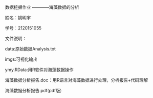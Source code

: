 数据挖掘作业     ————海藻数据的分析


姓名：姚明宇

学号：2120151055

文件说明：

data:原始数据Analysis.txt

imgs:可视化输出

ymy.RData:用R软件对海藻数据操作

海藻数据分析报告.doc：用R语言对海藻数据进行处理，分析报告+代码理解

海藻数据分析报告.pdf(pdf版)

